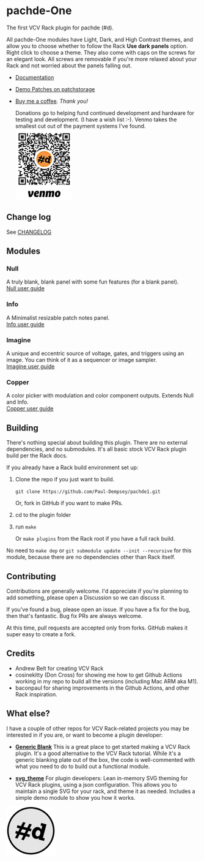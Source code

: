 # pachde-One

The first VCV Rack plugin for pachde (#d).

All pachde-One modules have Light, Dark, and High Contrast themes, and allow you to choose whether to follow the Rack **Use dark panels** option.
Right click to choose a theme.
They also come with caps on the screws for an elegant look.
All screws are removable if you're more relaxed about your Rack and not worried about the panels falling out.

- [Documentation](docs/index.md)

- [Demo Patches on patchstorage](https://patchstorage.com/platform/vcv-rack/?search_query=pachde-One)

- [Buy me a coffee](https://venmo.com/u/pcdempsey). *Thank you!*

  Donations go to helping fund continued development and hardware for testing and development. (I have a wish list :-). Venmo takes the smallest cut out of the payment systems I've found.\
  ![Buy pachde a coffee with VenMo](docs/VenMo.png)

## Change log

See [CHANGELOG](CHANGELOG.md)

## Modules
### Null

A truly blank, blank panel with some fun features (for a blank panel).\
[Null user guide](docs/Null.md)

### Info

A Minimalist resizable patch notes panel.\
[Info user guide](docs/Info.md)

### Imagine

A unique and eccentric source of voltage, gates, and triggers using an image.
You can think of it as a sequencer or image sampler.\
[Imagine user guide](docs/Imagine.md)

### Copper

A color picker with modulation and color component outputs. Extends Null and Info.\
[Copper user guide](docs/Copper.md)

## Building

There's nothing special about building this plugin. There are no external dependencies, and no submodules. It's all basic stock VCV Rack plugin build per the Rack docs.

If you already have a Rack build environment set up:

1. Clone the repo if you just want to build.

   `git clone https://github.com/Paul-Dempsey/pachde1.git`

    Or, fork in GitHub if you want to make PRs.

1. cd to the plugin folder

1. run `make`

   Or `make plugins` from the Rack root if you have a full rack build.

No need to `make dep` or `git submodule update --init --recursive` for this module, because there are no dependencies other than Rack itself.

## Contributing

Contributions are generally welcome.
I'd appreciate if you're planning to add something, please open a Discussion so we can discuss it.

If you've found a bug, please open an issue.
If you have a fix for the bug, then that's fantastic. Bug fix PRs are always welcome.

At this time, pull requests are accepted only from forks. GitHub makes it super easy to create a fork.

## Credits

- Andrew Belt for creating VCV Rack
- cosinekitty (Don Cross) for showing me how to get Github Actions working in my repo to build all the versions (including Mac ARM aka M1).
- baconpaul for sharing improvements in the Github Actions, and other Rack inspiration.

## What else?

I have a couple of other repos for VCV Rack-related projects you may be interested in if you are, or want to become a plugin developer:

- **[Generic Blank](https://github.com/Paul-Dempsey/GenericBlank)**
  This is a great place to get started making a VCV Rack plugin. It's a good alternative to the VCV Rack tutorial. While it's a generic blanking plate out of the box, the code is well-commented with what you need to do to build out a functional module.

- **[svg_theme](https://github.com/Paul-Dempsey/svg_theme)** For plugin developers: Lean in-memory SVG theming for VCV Rack plugins, using a json configuration. This allows you to maintain a single SVG for your rack, and theme it as needed. Includes a simple demo module to show you how it works.

![pachde logo](docs/Logo.svg)

